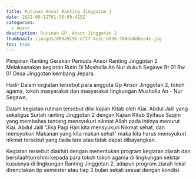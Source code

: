 ```yaml
---
title: Rutinan Ansor Ranting Jinggotan 2
date: 2022-09-12T01:38:09.425Z
categories:
  - Ansor
description: Rutinan GP. Ansor Jinggotan 2
thumbnail: /images/069a919b-ef27-4c2c-b596-766da8d6ea4e.jpg
toc: true
---
```

P﻿impinan Ranting Gerakan Pemuda Ansor Ranting Jinggotan 2 Melaksanakan kegiatan Rutin Di Musholla An Nur dukuh Segawe Rt 01 Rw 01 Desa Jinggotan kembang Jepara.

H﻿adir Dalam kegiatan tersebut para anggota Gp Ansor Jinggotan 2, tokoh agama, tokoh masyarakat dan masyarakat lingkungan Musholla An - Nur Segawe, 

D﻿alam kegiatan rutinan tersebut diisi kajian Kitab oleh Kiai. Abdul Jalil yang sekaligus Suriah ranting Jinggotan 2 dengan Kajian Kitab Syifaus Saqim yang membahas tentang mensyukuri nikmat Allah pada intinya menurut Kiai. Abdul Jalil "Jika Pagi Hari kita mensyukuri Nikmat sehat, dan mensyukuri Makanan yang kita makan sehat" maka kita harus mensyukuri nikmat tersebut yang tiada tara atau tidak dapat dibayangkan.

K﻿egiatan tersebut diakhiri dengan menentukan  program kegiatan ziarah dan bersilaahtur﻿rohmi kepada para tokoh tokoh agama di lingkungan sekitar kususnya di lingkungan Ranting Jinggotan 2, adapun program ziarah lokal direnctakan tip semester atau tiap 3 bulan sekali sesuai dengan kondisi.